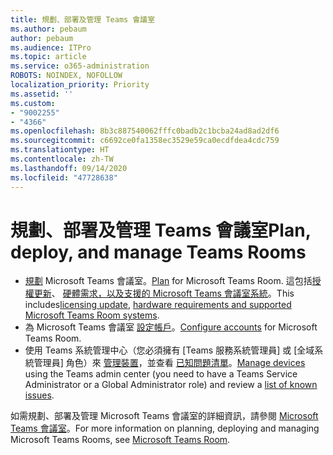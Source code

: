```yaml
---
title: 規劃、部署及管理 Teams 會議室
ms.author: pebaum
author: pebaum
ms.audience: ITPro
ms.topic: article
ms.service: o365-administration
ROBOTS: NOINDEX, NOFOLLOW
localization_priority: Priority
ms.assetid: ''
ms.custom:
- "9002255"
- "4366"
ms.openlocfilehash: 8b3c887540062fffc0badb2c1bcba24ad8ad2df6
ms.sourcegitcommit: c6692ce0fa1358ec3529e59ca0ecdfdea4cdc759
ms.translationtype: HT
ms.contentlocale: zh-TW
ms.lasthandoff: 09/14/2020
ms.locfileid: "47728638"
---
```

# <a name="plan-deploy-and-manage-teams-rooms"></a><span data-ttu-id="f4c82-102">規劃、部署及管理 Teams 會議室</span><span class="sxs-lookup"><span data-stu-id="f4c82-102">Plan, deploy, and manage Teams Rooms</span></span>

- <span data-ttu-id="f4c82-103">[規劃](https://docs.microsoft.com/microsoftteams/rooms/rooms-plan) Microsoft Teams 會議室。</span><span class="sxs-lookup"><span data-stu-id="f4c82-103">[Plan](https://docs.microsoft.com/microsoftteams/rooms/rooms-plan)  for Microsoft Teams Room.</span></span> <span data-ttu-id="f4c82-104">這包括[授權更新](https://docs.microsoft.com/microsoftteams/rooms/rooms-licensing)、 [硬體需求，以及支援的 Microsoft Teams 會議室系統](https://docs.microsoft.com/microsoftteams/rooms/requirements#hardware-requirements)。</span><span class="sxs-lookup"><span data-stu-id="f4c82-104">This includes[licensing update](https://docs.microsoft.com/microsoftteams/rooms/rooms-licensing), [hardware requirements and supported Microsoft Teams Room systems](https://docs.microsoft.com/microsoftteams/rooms/requirements#hardware-requirements).</span></span>
- <span data-ttu-id="f4c82-105">為 Microsoft Teams 會議室 [設定帳戶](https://docs.microsoft.com/microsoftteams/rooms/rooms-configure-accounts)。</span><span class="sxs-lookup"><span data-stu-id="f4c82-105">[Configure accounts](https://docs.microsoft.com/microsoftteams/rooms/rooms-configure-accounts)  for Microsoft Teams Room.</span></span>
- <span data-ttu-id="f4c82-106">使用 Teams 系統管理中心（您必須擁有 [Teams 服務系統管理員] 或 [全域系統管理員] 角色）來 [管理裝置](https://docs.microsoft.com/microsoftteams/rooms/rooms-manage)，並查看 [已知問題清單](https://docs.microsoft.com/microsoftteams/rooms/known-issues)。</span><span class="sxs-lookup"><span data-stu-id="f4c82-106">[Manage devices](https://docs.microsoft.com/microsoftteams/rooms/rooms-manage)  using the Teams admin center (you need to have a Teams Service Administrator or a Global Administrator role) and review a [list of known issues](https://docs.microsoft.com/microsoftteams/rooms/known-issues).</span></span>

<span data-ttu-id="f4c82-107">如需規劃、部署及管理 Microsoft Teams 會議室的詳細資訊，請參閱 [Microsoft Teams 會議室](https://docs.microsoft.com/microsoftteams/rooms/)。</span><span class="sxs-lookup"><span data-stu-id="f4c82-107">For more information on planning, deploying and managing Microsoft Teams Rooms, see [Microsoft Teams Room](https://docs.microsoft.com/microsoftteams/rooms/).</span></span>
